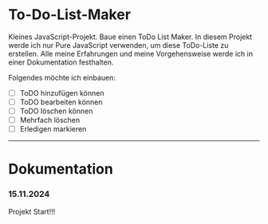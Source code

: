 # To-Do-List-Maker
Kleines JavaScript-Projekt. Baue einen ToDo List Maker. In diesem Projekt werde ich nur Pure JavaScript verwenden, um diese ToDo-Liste zu erstellen. Alle meine Erfahrungen und meine Vorgehensweise werde ich in einer Dokumentation festhalten.

Folgendes möchte ich einbauen:
- [ ] ToDO hinzufügen können
- [ ] ToDO bearbeiten können
- [ ] ToDO löschen können
- [ ] Mehrfach löschen
- [ ] Erledigen markieren

---

# Dokumentation

### 15.11.2024
Projekt Start!!!